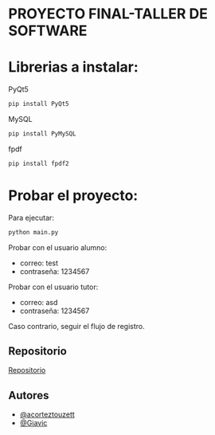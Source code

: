 
# PROYECTO FINAL-TALLER DE SOFTWARE






# Librerias a instalar:

PyQt5
```zsh
pip install PyQt5 
```

MySQL
```zsh
pip install PyMySQL
```

fpdf
```zsh
pip install fpdf2
```

# Probar el proyecto:

Para ejecutar:
```zsh
python main.py
```
Probar con el usuario alumno:
- correo: test
- contraseña: 1234567

Probar con el usuario tutor:
- correo: asd
- contraseña: 1234567

Caso contrario, seguir el flujo de registro.



## Repositorio
[Repositorio](https://github.com/Giavic/Taller_de_software_TF.git)

## Autores

- [@acorteztouzett](https://github.com/acorteztouzett)
- [@Giavic](https://github.com/Giavic)



